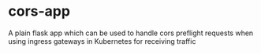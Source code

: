 # cors-app
A plain flask app which can be used to handle cors preflight requests when using ingress gateways in Kubernetes for receiving traffic
